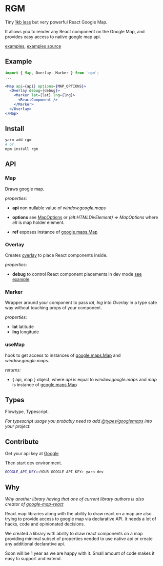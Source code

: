 # RGM

Tiny [1kb less](size-snapshot.txt#L4-L5) but very powerful React Google Map.

It allows you to render any React component on the Google Map, and provides easy access to native google map api.

[examples](https://realadvisor.github.io/rgm), [examples source](pages)

## Example

```jsx
import { Map, Overlay, Marker } from 'rgm';
...

<Map api={api} options={MAP_OPTIONS}>
  <Overlay debug={debug}>
    <Marker lat={lat} lng={lng}>
      <ReactComponent />
    </Marker>
  </Overlay>
</Map>
```

## Install

```bash
yarn add rgm
# or
npm install rgm
```

## API

### Map

Draws google map.

_properties_:

- **api** non nullable value of _window.google.maps_

- **options** see [MapOptions](https://developers.google.com/maps/documentation/javascript/reference/map#MapOptions)
  or _(elt:HTMLDivElement) => MapOptions_ where _elt_ is map holder element.

- **ref** exposes instance of [google.maps.Map](https://developers.google.com/maps/documentation/javascript/reference/map)

### Overlay

Creates [overlay](https://developers.google.com/maps/documentation/javascript/examples/overlay-simple) to place React components inside.

_properties_:

- **debug** to control React component placements in dev mode [see example](https://realadvisor.github.io/rgm/react-markers)

### Marker

Wrapper around your component to pass _lat_, _lng_ into _Overlay_ in a type safe way without touching props of your component.

_properties_:

- **lat** latitude
- **lng** longitude

### useMap

hook to get access to instances of [google.maps.Map](https://developers.google.com/maps/documentation/javascript/reference/map) and _window.google.maps_.

_returns:_

- { api, map } object, where _api_ is equal to _window.google.maps_ and _map_ is instance of [google.maps.Map](https://developers.google.com/maps/documentation/javascript/reference/map)

## Types

Flowtype, Typescript.

_For typescript usage you probably need to add [@types/googlemaps](https://www.npmjs.com/package/@types/googlemaps) into your project._

## Contribute

Get your api key at [Google](https://developers.google.com/maps/documentation/javascript/get-api-key)

Then start dev environment.

```bash
GOOGLE_API_KEY=<YOUR GOOGLE API KEY> yarn dev
```

## Why

_Why another library having that one of current library authors is also creator of [google-map-react](https://github.com/google-map-react/google-map-react)_

React map libraries along with the ability to draw react on a map are also trying to provide access to google map via declarative API. It needs a lot of hacks, code and opinionated decisions.

We created a library with ability to draw react components on a map providing minimal subset of properties needed to use native api or create any additional declarative api.

Soon will be 1 year as we are happy with it. Small amount of code makes it easy to support and extend.
